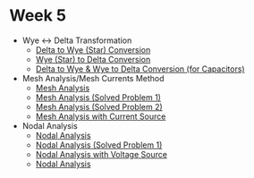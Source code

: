 # Week 5

- Wye ↔ Delta Transformation
    - [Delta to Wye (Star) Conversion](https://www.youtube.com/watch?v=7np1d5ez1hs&list=PLBlnK6fEyqRgLR-hMp7wem-bdVN1iEhsh&index=61)
    - [Wye (Star) to Delta Conversion](https://www.youtube.com/watch?v=5_mmZNkn9J0&list=PLBlnK6fEyqRgLR-hMp7wem-bdVN1iEhsh&index=62)
    - [Delta to Wye & Wye to Delta Conversion (for Capacitors)](https://www.youtube.com/watch?v=XCx-7fzC8Ew&list=PLBlnK6fEyqRgLR-hMp7wem-bdVN1iEhsh&index=63)
- Mesh Analysis/Mesh Currents Method
    - [Mesh Analysis](https://www.youtube.com/watch?v=SkBAJ7TooDk&list=PLBlnK6fEyqRgLR-hMp7wem-bdVN1iEhsh&index=32)
    - [Mesh Analysis (Solved Problem 1)](https://www.youtube.com/watch?v=Ue3ozP_CSL4&list=PLBlnK6fEyqRgLR-hMp7wem-bdVN1iEhsh&index=33)
    - [Mesh Analysis (Solved Problem 2)](https://www.youtube.com/watch?v=t2rsDrOCn4I&list=PLBlnK6fEyqRgLR-hMp7wem-bdVN1iEhsh&index=34)
    - [Mesh Analysis with Current Source](https://www.youtube.com/watch?v=s5svOTeKnOE&list=PLBlnK6fEyqRgLR-hMp7wem-bdVN1iEhsh&index=35)
- Nodal Analysis
    - [Nodal Analysis](https://www.youtube.com/watch?v=fHj2RdOnTqg&list=PLBlnK6fEyqRgLR-hMp7wem-bdVN1iEhsh&index=38)
    - [Nodal Analysis (Solved Problem 1)](https://www.youtube.com/watch?v=Mwu1zaA8_f4&list=PLBlnK6fEyqRgLR-hMp7wem-bdVN1iEhsh&index=39)
    - [Nodal Analysis with Voltage Source](https://www.youtube.com/watch?v=oIdRFBdVcmM&list=PLBlnK6fEyqRgLR-hMp7wem-bdVN1iEhsh&index=40)
    - [Nodal Analysis](https://www.youtube.com/watch?v=4_m47GO8bnc&list=PLBlnK6fEyqRgLR-hMp7wem-bdVN1iEhsh&index=41)
